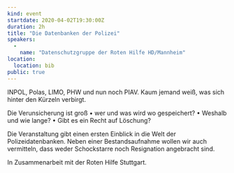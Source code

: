 ```yaml
---
kind: event
startdate: 2020-04-02T19:30:00Z
duration: 2h
title: "Die Datenbanken der Polizei"
speakers:
  -
    name: "Datenschutzgruppe der Roten Hilfe HD/Mannheim"
location:
  location: bib
public: true
---
```

INPOL, Polas, LIMO, PHW und nun noch PIAV.
Kaum jemand weiß, was sich hinter den Kürzeln verbirgt.

Die Verunsicherung ist groß
• wer und was wird wo gespeichert?
• Weshalb und wie lange?
• Gibt es ein Recht auf Löschung?

Die Veranstaltung gibt einen ersten Einblick in die Welt der Polizeidatenbanken.
Neben einer Bestandsaufnahme wollen wir auch vermitteln, dass weder Schockstarre noch Resignation angebracht sind.

In Zusammenarbeit mit der Roten Hilfe Stuttgart.
